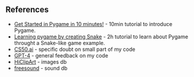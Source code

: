 ## References

- [Get Started in Pygame in 10 minutes!](https://youtube.com/watch?v=y9VG3Pztok8) - 10min tutorial to introduce Pygame.
- [Learning pygame by creating Snake](https://youtube.com/watch?v=y9VG3Pztok8) - 2h tutorial to learn about Pygame throught a Snake-like game example.
- [CS50.ai](https://cs50.ai/chat) - specific doubt on small part of my code
- [GPT-4](https://chat.openai.com) - general feedback on my code 
- [HiClipArt](https://www.hiclipart.com) - images db 
- [freesound](https://freesound.org/) - sound db